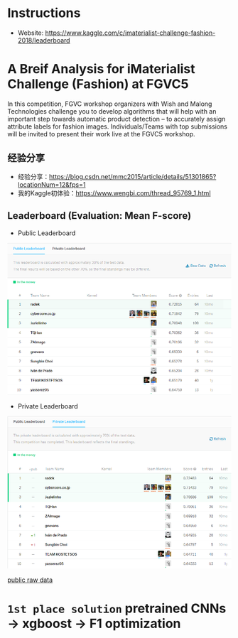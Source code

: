 # Instructions

- Website: https://www.kaggle.com/c/imaterialist-challenge-fashion-2018/leaderboard

# A Breif Analysis for iMaterialist Challenge (Fashion) at FGVC5

In this competition, FGVC workshop organizers with Wish and Malong Technologies challenge you to develop algorithms that will help with an important step towards automatic product detection – to accurately assign attribute labels for fashion images. Individuals/Teams with top submissions will be invited to present their work live at the FGVC5 workshop.

## 经验分享
- 经验分享：https://blog.csdn.net/mmc2015/article/details/51301865?locationNum=12&fps=1
- 我的Kaggle初体验：https://www.wengbi.com/thread_95769_1.html

## Leaderboard (Evaluation: Mean F-score)

- Public Leaderboard

![](image/PublicLB.png)

- Private Leaderboard

![](image/PrivateLB.png)

[public raw data](https://www.kaggle.com/c/8219/publicleaderboarddata.zip)

# `1st place solution` pretrained CNNs -> xgboost -> F1 optimization
